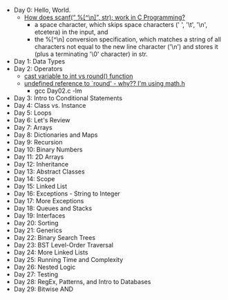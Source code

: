 * Day 0: Hello, World.
  * [How does scanf(“ %[^\n]”, str); work in C Programming?](https://stackoverflow.com/questions/40038538/how-does-scanf-n-str-work-in-c-programming)
    * a space character, which skips space characters (' ', '\t', '\n', etcetera) in the input, and
    * the %[^\n] conversion specification, which matches a string of all characters not equal to the new line character ('\n') and stores it (plus a terminating '\0' character) in str.
* Day 1: Data Types
* Day 2: Operators
  * [cast variable to int vs round() function](https://stackoverflow.com/questions/11128741/cast-variable-to-int-vs-round-function)
  * [undefined reference to `round' - why?? I'm using math.h](https://stackoverflow.com/questions/34095994/undefined-reference-to-round-why-im-using-math-h)
    * gcc Day02.c -lm
* Day 3: Intro to Conditional Statements
* Day 4: Class vs. Instance
* Day 5: Loops
* Day 6: Let's Review
* Day 7: Arrays
* Day 8: Dictionaries and Maps
* Day 9: Recursion
* Day 10: Binary Numbers
* Day 11: 2D Arrays
* Day 12: Inheritance
* Day 13: Abstract Classes
* Day 14: Scope
* Day 15: Linked List
* Day 16: Exceptions - String to Integer
* Day 17: More Exceptions
* Day 18: Queues and Stacks
* Day 19: Interfaces
* Day 20: Sorting
* Day 21: Generics
* Day 22: Binary Search Trees
* Day 23: BST Level-Order Traversal
* Day 24: More Linked Lists
* Day 25: Running Time and Complexity
* Day 26: Nested Logic
* Day 27: Testing
* Day 28: RegEx, Patterns, and Intro to Databases
* Day 29: Bitwise AND

